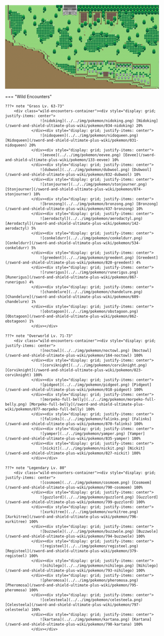 <img src="../../img/routes/Crown Tundra Graveyard.png" alt="Crown Tundra Graveyard"/>

=== "Wild Encounters"


	???+ note "Grass Lv. 63-73"
		<div class="wild-encounters-container"><div style="display: grid; justify-items: center">
                    ![nidoking](../../img/pokemon/nidoking.png) [Nidoking](/sword-and-shield-ultimate-plus-wiki/pokemon/034-nidoking) 20%
                </div><div style="display: grid; justify-items: center">
                    ![nidoqueen](../../img/pokemon/nidoqueen.png) [Nidoqueen](/sword-and-shield-ultimate-plus-wiki/pokemon/031-nidoqueen) 20%
                </div><div style="display: grid; justify-items: center">
                    ![eevee](../../img/pokemon/eevee.png) [Eevee](/sword-and-shield-ultimate-plus-wiki/pokemon/133-eevee) 10%
                </div><div style="display: grid; justify-items: center">
                    ![dubwool](../../img/pokemon/dubwool.png) [Dubwool](/sword-and-shield-ultimate-plus-wiki/pokemon/832-dubwool) 10%
                </div><div style="display: grid; justify-items: center">
                    ![stonjourner](../../img/pokemon/stonjourner.png) [Stonjourner](/sword-and-shield-ultimate-plus-wiki/pokemon/874-stonjourner) 10%
                </div><div style="display: grid; justify-items: center">
                    ![bronzong](../../img/pokemon/bronzong.png) [Bronzong](/sword-and-shield-ultimate-plus-wiki/pokemon/437-bronzong) 10%
                </div><div style="display: grid; justify-items: center">
                    ![aerodactyl](../../img/pokemon/aerodactyl.png) [Aerodactyl](/sword-and-shield-ultimate-plus-wiki/pokemon/142-aerodactyl) 5%
                </div><div style="display: grid; justify-items: center">
                    ![conkeldurr](../../img/pokemon/conkeldurr.png) [Conkeldurr](/sword-and-shield-ultimate-plus-wiki/pokemon/534-conkeldurr) 5%
                </div><div style="display: grid; justify-items: center">
                    ![greedent](../../img/pokemon/greedent.png) [Greedent](/sword-and-shield-ultimate-plus-wiki/pokemon/820-greedent) 4%
                </div><div style="display: grid; justify-items: center">
                    ![runerigus](../../img/pokemon/runerigus.png) [Runerigus](/sword-and-shield-ultimate-plus-wiki/pokemon/867-runerigus) 4%
                </div><div style="display: grid; justify-items: center">
                    ![chandelure](../../img/pokemon/chandelure.png) [Chandelure](/sword-and-shield-ultimate-plus-wiki/pokemon/609-chandelure) 1%
                </div><div style="display: grid; justify-items: center">
                    ![obstagoon](../../img/pokemon/obstagoon.png) [Obstagoon](/sword-and-shield-ultimate-plus-wiki/pokemon/862-obstagoon) 1%
                </div></div>

	???+ note "Overworld Lv. 71-73"
		<div class="wild-encounters-container"><div style="display: grid; justify-items: center">
                    ![noctowl](../../img/pokemon/noctowl.png) [Noctowl](/sword-and-shield-ultimate-plus-wiki/pokemon/164-noctowl) 100%
                </div><div style="display: grid; justify-items: center">
                    ![corviknight](../../img/pokemon/corviknight.png) [Corviknight](/sword-and-shield-ultimate-plus-wiki/pokemon/823-corviknight) 100%
                </div><div style="display: grid; justify-items: center">
                    ![pidgeot](../../img/pokemon/pidgeot.png) [Pidgeot](/sword-and-shield-ultimate-plus-wiki/pokemon/018-pidgeot) 100%
                </div><div style="display: grid; justify-items: center">
                    ![morpeko-full-belly](../../img/pokemon/morpeko-full-belly.png) [Morpeko-full-belly](/sword-and-shield-ultimate-plus-wiki/pokemon/877-morpeko-full-belly) 100%
                </div><div style="display: grid; justify-items: center">
                    ![falinks](../../img/pokemon/falinks.png) [Falinks](/sword-and-shield-ultimate-plus-wiki/pokemon/870-falinks) 100%
                </div><div style="display: grid; justify-items: center">
                    ![yamper](../../img/pokemon/yamper.png) [Yamper](/sword-and-shield-ultimate-plus-wiki/pokemon/835-yamper) 100%
                </div><div style="display: grid; justify-items: center">
                    ![nickit](../../img/pokemon/nickit.png) [Nickit](/sword-and-shield-ultimate-plus-wiki/pokemon/827-nickit) 100%
                </div></div>

	???+ note "Legendary Lv. 80"
		<div class="wild-encounters-container"><div style="display: grid; justify-items: center">
                    ![cosmoem](../../img/pokemon/cosmoem.png) [Cosmoem](/sword-and-shield-ultimate-plus-wiki/pokemon/790-cosmoem) 100%
                </div><div style="display: grid; justify-items: center">
                    ![guzzlord](../../img/pokemon/guzzlord.png) [Guzzlord](/sword-and-shield-ultimate-plus-wiki/pokemon/799-guzzlord) 100%
                </div><div style="display: grid; justify-items: center">
                    ![xurkitree](../../img/pokemon/xurkitree.png) [Xurkitree](/sword-and-shield-ultimate-plus-wiki/pokemon/796-xurkitree) 100%
                </div><div style="display: grid; justify-items: center">
                    ![buzzwole](../../img/pokemon/buzzwole.png) [Buzzwole](/sword-and-shield-ultimate-plus-wiki/pokemon/794-buzzwole) 100%
                </div><div style="display: grid; justify-items: center">
                    ![registeel](../../img/pokemon/registeel.png) [Registeel](/sword-and-shield-ultimate-plus-wiki/pokemon/379-registeel) 100%
                </div><div style="display: grid; justify-items: center">
                    ![nihilego](../../img/pokemon/nihilego.png) [Nihilego](/sword-and-shield-ultimate-plus-wiki/pokemon/793-nihilego) 100%
                </div><div style="display: grid; justify-items: center">
                    ![pheromosa](../../img/pokemon/pheromosa.png) [Pheromosa](/sword-and-shield-ultimate-plus-wiki/pokemon/795-pheromosa) 100%
                </div><div style="display: grid; justify-items: center">
                    ![celesteela](../../img/pokemon/celesteela.png) [Celesteela](/sword-and-shield-ultimate-plus-wiki/pokemon/797-celesteela) 100%
                </div><div style="display: grid; justify-items: center">
                    ![kartana](../../img/pokemon/kartana.png) [Kartana](/sword-and-shield-ultimate-plus-wiki/pokemon/798-kartana) 100%
                </div></div>



